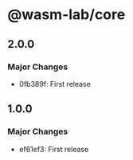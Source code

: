 # @wasm-lab/core

## 2.0.0

### Major Changes

- 0fb389f: First release

## 1.0.0

### Major Changes

- ef61ef3: First release
